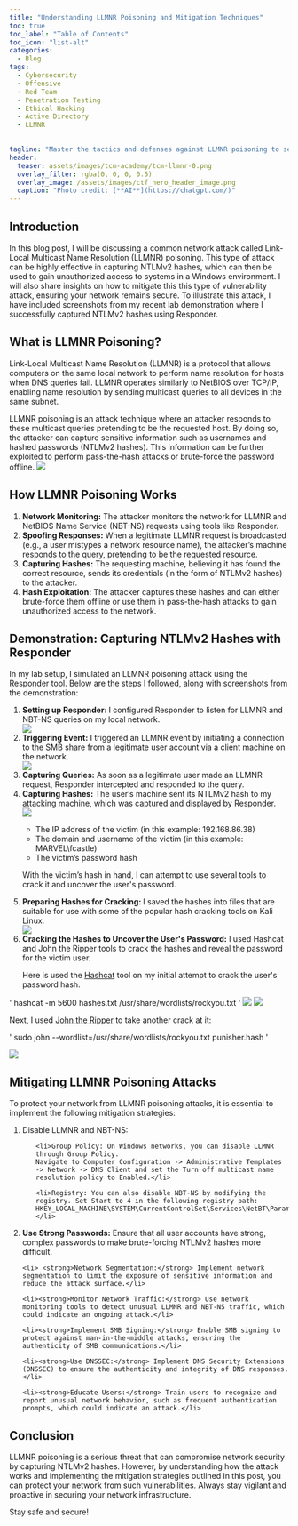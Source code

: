 ```yaml
---
title: "Understanding LLMNR Poisoning and Mitigation Techniques"
toc: true
toc_label: "Table of Contents"
toc_icon: "list-alt"
categories:
  - Blog
tags:
  - Cybersecurity
  - Offensive
  - Red Team
  - Penetration Testing
  - Ethical Hacking
  - Active Directory
  - LLMNR

 
tagline: "Master the tactics and defenses against LLMNR poisoning to secure your network."
header:
  teaser: assets/images/tcm-academy/tcm-llmnr-0.png
  overlay_filter: rgba(0, 0, 0, 0.5)
  overlay_image: /assets/images/ctf_hero_header_image.png
  caption: "Photo credit: [**AI**](https://chatgpt.com/)"
---
```



## Introduction
In this blog post, I will be discussing a common network attack called Link-Local Multicast Name Resolution (LLMNR) poisoning. This type of attack can be highly effective in capturing NTLMv2 hashes, which can then be used to gain unauthorized access to systems in a Windows environment. I will also share insights on how to mitigate this this type of vulnerability attack, ensuring your network remains secure. To illustrate this attack, I have included screenshots from my recent lab demonstration where I successfully captured NTLMv2 hashes using Responder.

## What is LLMNR Poisoning?
Link-Local Multicast Name Resolution (LLMNR) is a protocol that allows computers on the same local network to perform name resolution for hosts when DNS queries fail. LLMNR operates similarly to NetBIOS over TCP/IP, enabling name resolution by sending multicast queries to all devices in the same subnet.

LLMNR poisoning is an attack technique where an attacker responds to these multicast queries pretending to be the requested host. By doing so, the attacker can capture sensitive information such as usernames and hashed passwords (NTLMv2 hashes). This information can be further exploited to perform pass-the-hash attacks or brute-force the password offline.
<img src="/assets/images/tcm-academy/tcm-llmnr-1.png">

## How LLMNR Poisoning Works
<ol>
<li> <strong>Network Monitoring:</strong> The attacker monitors the network for LLMNR and NetBIOS Name Service (NBT-NS) requests using tools like Responder.</li>

<li><strong>Spoofing Responses:</strong> When a legitimate LLMNR request is broadcasted (e.g., a user mistypes a network resource name), the attacker’s machine responds to the query, pretending to be the requested resource.</li>

<li><strong>Capturing Hashes:</strong> The requesting machine, believing it has found the correct resource, sends its credentials (in the form of NTLMv2 hashes) to the attacker.</li>

<li><strong>Hash Exploitation:</strong> The attacker captures these hashes and can either brute-force them offline or use them in pass-the-hash attacks to gain unauthorized access to the network.</li>

</ol>

## Demonstration: Capturing NTLMv2 Hashes with Responder
In my lab setup, I simulated an LLMNR poisoning attack using the Responder tool. Below are the steps I followed, along with screenshots from the demonstration:
<ol>
<li><strong>Setting up Responder: </strong>I configured Responder to listen for LLMNR and NBT-NS queries on my local network.</li>

<img src="/assets/images/tcm-academy/llmnr-capture-ntlmv2hash-1.png">

<li><strong>Triggering Event:</strong> I triggered an LLMNR event by initiating a connection to the SMB share from a legitimate user account via a client machine on the network. </li>

<img src="/assets/images/tcm-academy/llmnr-capture-ntlmv2hash-3.png">

<li><strong>Capturing Queries:</strong> As soon as a legitimate user made an LLMNR request, Responder intercepted and responded to the query.</li>


<li><strong>Capturing Hashes:</strong> The user’s machine sent its NTLMv2 hash to my attacking machine, which was captured and displayed by Responder.</li>

<img src="/assets/images/tcm-academy/llmnr-capture-ntlmv2hash-4.png">
<ul>
  <li>The IP address of the victim (in this example: 192.168.86.38)</li>
  <li>The domain and username of the victim (in this example: MARVEL\fcastle)</li>
  <li>The victim’s password hash</li>
</ul>

With the victim’s hash in hand, I can attempt to use several tools to crack it and uncover the user's password.  


<li> <strong>Preparing Hashes for Cracking: </strong> I saved the hashes into files that are suitable for use with some of the popular hash cracking tools on Kali Linux. 
</li>

<img src="/assets/images/tcm-academy/llmnr-capture-ntlmv2hash-5.png">


<li> <strong>Cracking the Hashes to Uncover the User's Password:</strong>  I used Hashcat and John the Ripper tools to crack the hashes and reveal the password for the victim user. 
</li>

Here is used the <a href="https://hashcat.net/hashcat/">Hashcat</a> tool on my initial attempt to crack the user's password hash.
</ol>
' hashcat -m 5600 hashes.txt /usr/share/wordlists/rockyou.txt '

<img src="/assets/images/tcm-academy/llmnr-capture-ntlmv2hash-6.png">

<img src="/assets/images/tcm-academy/llmnr-capture-ntlmv2hash-8.png">

Next, I used <a href=" "> John the Ripper</a> to take another crack at it:

' sudo john --wordlist=/usr/share/wordlists/rockyou.txt punisher.hash '


<img src="/assets/images/tcm-academy/llmnr-capture-ntlmv2hash-7.png">






## Mitigating LLMNR Poisoning Attacks

To protect your network from LLMNR poisoning attacks, it is essential to implement the following mitigation strategies:
<ol>
  <li>Disable LLMNR and NBT-NS:</li>
<ul>

    <li>Group Policy: On Windows networks, you can disable LLMNR through Group Policy. 
    Navigate to Computer Configuration -> Administrative Templates -> Network -> DNS Client and set the Turn off multicast name resolution policy to Enabled.</li>

    <li>Registry: You can also disable NBT-NS by modifying the registry. Set Start to 4 in the following registry path: HKEY_LOCAL_MACHINE\SYSTEM\CurrentControlSet\Services\NetBT\Parameters\Interfaces.</li>
</ul>
    <li><strong> Use Strong Passwords:</strong> Ensure that all user accounts have strong, complex passwords to make brute-forcing NTLMv2 hashes more difficult.</li>

    <li> <strong>Network Segmentation:</strong> Implement network segmentation to limit the exposure of sensitive information and reduce the attack surface.</li>

    <li><strong>Monitor Network Traffic:</strong> Use network monitoring tools to detect unusual LLMNR and NBT-NS traffic, which could indicate an ongoing attack.</li>

    <li><strong>Implement SMB Signing:</strong> Enable SMB signing to protect against man-in-the-middle attacks, ensuring the authenticity of SMB communications.</li>

    <li><strong>Use DNSSEC:</strong> Implement DNS Security Extensions (DNSSEC) to ensure the authenticity and integrity of DNS responses.</li>

    <li><strong>Educate Users:</strong> Train users to recognize and report unusual network behavior, such as frequent authentication prompts, which could indicate an attack.</li>

</ol>

## Conclusion
LLMNR poisoning is a serious threat that can compromise network security by capturing NTLMv2 hashes. However, by understanding how the attack works and implementing the mitigation strategies outlined in this post, you can protect your network from such vulnerabilities. Always stay vigilant and proactive in securing your network infrastructure.

Stay safe and secure!